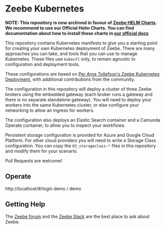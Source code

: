 # Zeebe Kubernetes

**NOTE: This repository is now archived in favour of [Zeebe HELM Charts](http://helm.zeebe.io). We recommend to use our Official Helm Charts. You can find documentation about how to install these charts in [our official docs](https://stage.docs.zeebe.io/kubernetes/README.html)**


This repository contains Kubernetes manifests to give you a starting point for creating your own Kubernetes deployment of Zeebe. There are many approaches you can take, and tools that you can use to manage Kubernetes. These files use `kubectl` only, to remain agnostic to configuration and deployment tools.

These configurations are based on [Per Arne Tollefson's Zeebe Kubernetes Deployment](https://github.com/perarnetol/zeebe-kubernetes-deployment), with additional contributions from the community.

The configuration in this repository will deploy a cluster of three Zeebe brokers using the embedded gateway (each broker runs a gateway and there is no separate standalone gateway). You will need to deploy your workers into the same Kubernetes cluster, or else configure your networking to allow an ingress for workers.

The configuration also deploys an Elastic Search container and a Camunda Operate container, to allow you to inspect your workflows.

Persistent storage configuration is provided for Azure and Google Cloud Platform. For other cloud providers you will need to write a Storage Class configuration. You can copy the `03_storageclass-*` files in this repository and modify them for your scenario.

Pull Requests are welcome!

## Operate

http://localhost/#/login  demo / demo

## Getting Help

The [Zeebe forum](https://forum.zeebe.io/) and the [Zeebe Slack](https://zeebe-slack-invite.herokuapp.com/) are the best place to ask about Zeebe.
